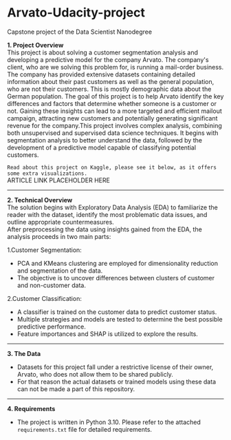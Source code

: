# Arvato-Udacity-project
Capstone project of the Data Scientist Nanodegree

**1. Project Overview**<br>
This project is about solving a customer segmentation analysis and developing a predictive model for the company Arvato. The company's client, who are we solving this problem for, is running a mail-order business. The company has provided extensive datasets containing detailed information about their past customers as well as the general population, who are not their customers. This is mostly demographic data about the German population. The goal of this project is to help Arvato identify the key differences and factors that determine whether someone is a customer or not. Gaining these insights can lead to a more targeted and efficient mailout campaign, attracting new customers and potentially generating significant revenue for the company.This project involves complex analysis, combining both unsupervised and supervised data science techniques. It begins with segmentation analysis to better understand the data, followed by the development of a predictive model capable of classifying potential customers.

`Read about this project on Kaggle, please see it below, as it offers some extra visualizations.`<br>
ARTICLE LINK PLACEHOLDER HERE<br>

--------------------------
**2. Technical Overview**<br>
The solution begins with Exploratory Data Analysis (EDA) to familiarize the reader with the dataset, identify the most problematic data issues, and outline appropriate countermeasures.<br>
After preprocessing the data using insights gained from the EDA, the analysis proceeds in two main parts:<br>

1.Customer Segmentation:<br>
- PCA and KMeans clustering are employed for dimensionality reduction and segmentation of the data.
- The objective is to uncover differences between clusters of customer and non-customer data.

2.Customer Classification:
- A classifier is trained on the customer data to predict customer status.<br>
- Multiple strategies and models are tested to determine the best possible predictive performance.<br>
- Feature importances and SHAP is utilized to explore the results.<br>

--------------------------

**3. The Data**<br>
- Datasets for this project fall under a restrictive license of their owner, Arvato, who does not allow them to be shared publicly.<br>
- For that reason the actual datasets or trained models using these data can not be made a part of this repository.

---------------------------

**4. Requirements**<br>
- The project is written in Python 3.10. Please refer to the attached `requirements.txt` file for detailed requirements.
